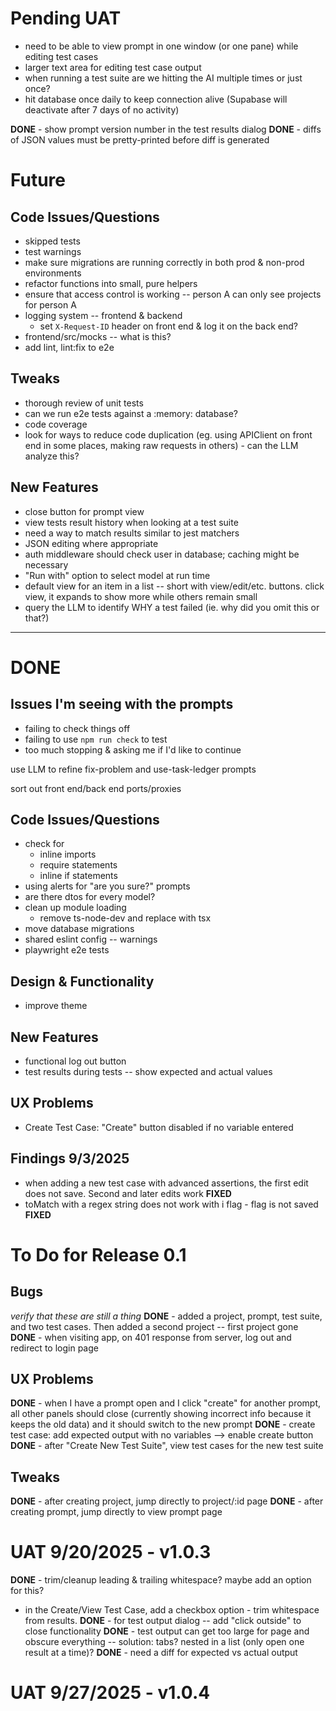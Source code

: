 # Pending UAT
- need to be able to view prompt in one window (or one pane) while editing test cases
- larger text area for editing test case output
- when running a test suite are we hitting the AI multiple times or just once?
- hit database once daily to keep connection alive (Supabase will deactivate after 7 days of no activity)

**DONE** - show prompt version number in the test results dialog
**DONE** - diffs of JSON values must be pretty-printed before diff is generated

# Future

## Code Issues/Questions
- skipped tests
- test warnings
- make sure migrations are running correctly in both prod & non-prod environments
- refactor functions into small, pure helpers
- ensure that access control is working -- person A can only see projects for person A
- logging system -- frontend & backend
  - set `X-Request-ID` header on front end & log it on the back end?
- frontend/src/mocks -- what is this?
- add lint, lint:fix to e2e

## Tweaks
- thorough review of unit tests
- can we run e2e tests against a :memory: database?
- code coverage
- look for ways to reduce code duplication (eg. using APIClient on front end in some places, making raw requests in others) - can the LLM analyze this?

## New Features
- close button for prompt view
- view tests result history when looking at a test suite
- need a way to match results similar to jest matchers
- JSON editing where appropriate
- auth middleware should check user in database; caching might be necessary
- "Run with" option to select model at run time
- default view for an item in a list -- short with view/edit/etc. buttons. click view, it expands to show more while others remain small
- query the LLM to identify WHY a test failed (ie. why did you omit this or that?)

---

# DONE

## Issues I'm seeing with the prompts
- failing to check things off
- failing to use `npm run check` to test
- too much stopping & asking me if I'd like to continue

use LLM to refine fix-problem and use-task-ledger prompts

sort out front end/back end ports/proxies

## Code Issues/Questions
- check for
  - inline imports
  - require statements
  - inline if statements
- using alerts for "are you sure?" prompts
- are there dtos for every model?
- clean up module loading
  - remove ts-node-dev and replace with tsx
- move database migrations
- shared eslint config -- warnings
- playwright e2e tests

## Design & Functionality
- improve theme

## New Features
- functional log out button
- test results during tests -- show expected and actual values

## UX Problems
- Create Test Case: "Create" button disabled if no variable entered

## Findings 9/3/2025
- when adding a new test case with advanced assertions, the first edit does not save. Second and later edits work **FIXED**
- toMatch with a regex string does not work with i flag - flag is not saved **FIXED**

# To Do for Release 0.1

## Bugs
*verify that these are still a thing*
**DONE** - added a project, prompt, test suite, and two test cases. Then added a second project -- first project gone
**DONE** - when visiting app, on 401 response from server, log out and redirect to login page

## UX Problems
**DONE** - when I have a prompt open and I click "create" for another prompt, all other panels should close (currently showing incorrect info because it keeps the old data) and it should switch to the new prompt
**DONE** - create test case: add expected output with no variables --> enable create button
**DONE** - after "Create New Test Suite", view test cases for the new test suite

## Tweaks
**DONE** - after creating project, jump directly to project/:id page
**DONE** - after creating prompt, jump directly to view prompt page

# UAT 9/20/2025 - v1.0.3
**DONE** - trim/cleanup leading & trailing whitespace? maybe add an option for this?
  - in the Create/View Test Case, add a checkbox option - trim whitespace from results.
**DONE** - for test output dialog -- add "click outside" to close functionality
**DONE** - test output can get too large for page and obscure everything -- solution: tabs? nested in a list (only open one result at a time)?
**DONE** - need a diff for expected vs actual output

# UAT 9/27/2025 - v1.0.4
